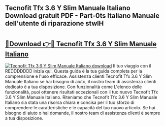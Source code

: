 ## Tecnofit Tfx 3.6 Y Slim Manuale Italiano Download gratuit PDF - Part-0ts Italiano Manuale dell'utente di riparazione stwlH

# <h2><a href="http://dfaw80n.blite.top/?on=Tecnofit+Tfx+3.6+Y+Slim+Manuale+Italiano">🔗Download 👉🔴 Tecnofit Tfx 3.6 Y Slim Manuale Italiano</a></h2>

[![Tecnofit Tfx 3.6 Y Slim Manuale Italiano download](https://i.imgur.com/lujVjoI.png)](http://dfaw80n.blite.top/?on=Tecnofit+Tfx+3.6+Y+Slim+Manuale+Italiano)
Il tuo viaggio con il REDDDDDDD inizia qui. Questa guida è la tua guida completa per la comprensione e l'uso efficace. Assistenza clienti Tecnofit Tfx 3.6 Y Slim Manuale Italiano se hai bisogno di aiuto, il nostro team di assistenza clienti dedicato è a tua disposizione. Con funzionalità come L'elenco delle funzionalità, puoi ottenere risultati eccezionali con il tuo nuovo Tecnofit Tfx 3.6 Y Slim Manuale Italiano. Riteniamo che Tecnofit Tfx 3.6 Y Slim Manuale Italiano sia stata una risorsa chiara e concisa per il tuo sforzo di comprendere le caratteristiche e le capacità del tuo nuovo articolo. Se hai bisogno di aiuto o hai domande, il nostro team di assistenza clienti è sempre a tua disposizione.

